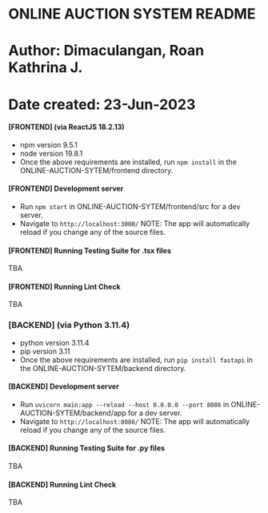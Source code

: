 # ONLINE AUCTION SYSTEM README
# Author: Dimaculangan, Roan Kathrina J.
# Date created: 23-Jun-2023

#### [FRONTEND] (via ReactJS 18.2.13)
- npm version 9.5.1
- node version 19.8.1
- Once the above requirements are installed, run `npm install` in the ONLINE-AUCTION-SYTEM/frontend directory.

#### [FRONTEND] Development server
- Run `npm start` in ONLINE-AUCTION-SYTEM/frontend/src for a dev server. 
- Navigate to `http://localhost:3000/`
NOTE: The app will automatically reload if you change any of the source files.

#### [FRONTEND] Running Testing Suite for .tsx files

TBA

#### [FRONTEND] Running Lint Check

TBA

### [BACKEND] (via Python 3.11.4)
- python version 3.11.4
- pip version 3.11
- Once the above requirements are installed, run `pip install fastapi` in the ONLINE-AUCTION-SYTEM/backend directory.

#### [BACKEND] Development server
- Run `uvicorn main:app --reload --host 0.0.0.0 --port 8086` in ONLINE-AUCTION-SYTEM/backend/app for a dev server. 
- Navigate to `http://localhost:8086/`
NOTE: The app will automatically reload if you change any of the source files.

#### [BACKEND] Running Testing Suite for .py files

TBA

#### [BACKEND] Running Lint Check

TBA
